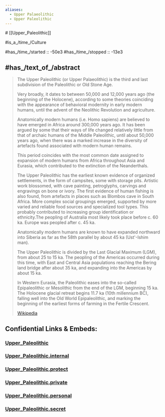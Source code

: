 ```yaml
---
aliases:
  - Upper Palaeolithic
  - Upper Paleolithic
---
```


﻿# [[Upper_Paleolithic]]

#is_a_/time_/Culture 


#has_/time_/started :: -50e3 
#has_/time_/stopped :: -13e3 

## #has_/text_of_/abstract 

> The Upper Paleolithic (or Upper Palaeolithic) 
> is the third and last subdivision of the Paleolithic or Old Stone Age. 
> 
> Very broadly, it dates to between 50,000 and 12,000 years ago (the beginning of the Holocene), according to some theories coinciding with the appearance of behavioral modernity in early modern humans, until the advent of the Neolithic Revolution and agriculture.
>
> Anatomically modern humans (i.e. Homo sapiens) are believed to have emerged in Africa around 300,000 years ago. It has been argued by some that their ways of life changed relatively little from that of archaic humans of the Middle Paleolithic, until about 50,000 years ago, when there was a marked increase in the diversity of artefacts found associated with modern human remains.
>
> This period coincides with the most common date assigned to expansion of modern humans from Africa throughout Asia and Eurasia, which contributed to the extinction of the Neanderthals.
>
> The Upper Paleolithic has the earliest known evidence of organized settlements, in the form of campsites, some with storage pits. Artistic work blossomed, with cave painting, petroglyphs, carvings and engravings on bone or ivory. The first evidence of human fishing is also found, from artefacts in places such as Blombos cave in South Africa. More complex social groupings emerged, supported by more varied and reliable food sources and specialized tool types. This probably contributed to increasing group identification or ethnicity.The peopling of Australia most likely took place before c. 60 ka. Europe was peopled after c. 45 ka. 
>
> Anatomically modern humans are known to have expanded northward into Siberia as far as the 58th parallel by about 45 ka (Ust'-Ishim man).
>
> The Upper Paleolithic is divided by the Last Glacial Maximum (LGM), from about 25 to 15 ka. The peopling of the Americas occurred during this time, with East and Central Asia populations reaching the Bering land bridge after about 35 ka, and expanding into the Americas by about 15 ka.
>
> In Western Eurasia, the Paleolithic eases into the so-called Epipaleolithic or Mesolithic from the end of the LGM, beginning 15 ka. The Holocene glacial retreat begins 11.7 ka (10th millennium BC), falling well into the Old World Epipaleolithic, and marking the beginning of the earliest forms of farming in the Fertile Crescent.
>
> [Wikipedia](https://en.wikipedia.org/wiki/Upper%20Paleolithic)

## Confidential Links & Embeds: 

### [Upper_Paleolithic](/_public/Time-Ages/human-ages/Stone-Age/Paleolithic/Upper_Paleolithic.md) 

### [Upper_Paleolithic.internal](/_internal/Time-Ages/human-ages/Stone-Age/Paleolithic/Upper_Paleolithic.internal.md) 

### [Upper_Paleolithic.protect](/_protect/Time-Ages/human-ages/Stone-Age/Paleolithic/Upper_Paleolithic.protect.md) 

### [Upper_Paleolithic.private](/_private/Time-Ages/human-ages/Stone-Age/Paleolithic/Upper_Paleolithic.private.md) 

### [Upper_Paleolithic.personal](/_personal/Time-Ages/human-ages/Stone-Age/Paleolithic/Upper_Paleolithic.personal.md) 

### [Upper_Paleolithic.secret](/_secret/Time-Ages/human-ages/Stone-Age/Paleolithic/Upper_Paleolithic.secret.md) 
